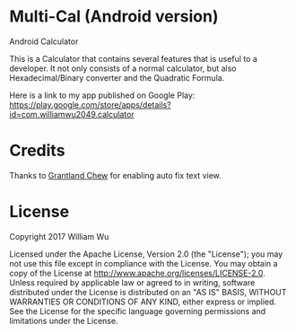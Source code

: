 # Multi-Cal (Android version)
Android Calculator

This is a Calculator that contains several features that is useful to a developer.
It not only consists of a normal calculator, but also Hexadecimal/Binary converter and the Quadratic Formula.

Here is a link to my app published on Google Play:
https://play.google.com/store/apps/details?id=com.williamwu2049.calculator

# Credits
Thanks to [Grantland Chew](https://github.com/grantland/android-autofittextview) for enabling auto fix text view.

# License
Copyright 2017 William Wu

Licensed under the Apache License, Version 2.0 (the "License");
you may not use this file except in compliance with the License.
You may obtain a copy of the License at http://www.apache.org/licenses/LICENSE-2.0.
Unless required by applicable law or agreed to in writing, software
distributed under the License is distributed on an "AS IS" BASIS,
WITHOUT WARRANTIES OR CONDITIONS OF ANY KIND, either express or implied.
See the License for the specific language governing permissions and
limitations under the License.
